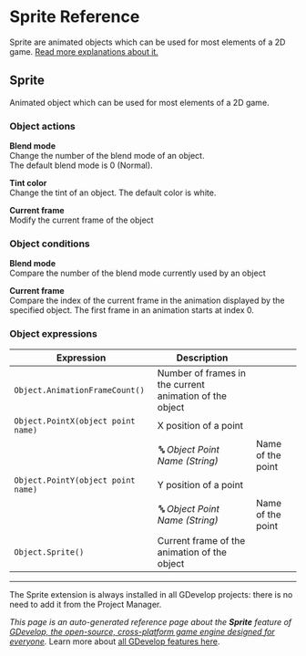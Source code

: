 # Sprite Reference

Sprite are animated objects which can be used for most elements of a 2D game. [Read more explanations about it.](/gdevelop5/objects/sprite)



## Sprite 

Animated object which can be used for most elements of a 2D game. 

### Object actions

**Blend mode**  
Change the number of the blend mode of an object.  
The default blend mode is 0 (Normal).

**Tint color**  
Change the tint of an object. The default color is white.

**Current frame**  
Modify the current frame of the object

### Object conditions

**Blend mode**  
Compare the number of the blend mode currently used by an object

**Current frame**  
Compare the index of the current frame in the animation displayed by the specified object. The first frame in an animation starts at index 0.

### Object expressions

| Expression | Description |  |
|-----|-----|-----|
| `Object.AnimationFrameCount()` | Number of frames in the current animation of the object ||
| `Object.PointX(object point name)` | X position of a point ||
| | _🔤 Object Point Name (String)_ | Name of the point |
| `Object.PointY(object point name)` | Y position of a point ||
| | _🔤 Object Point Name (String)_ | Name of the point |
| `Object.Sprite()` | Current frame of the animation of the object ||



---

The Sprite extension is always installed in all GDevelop projects: there is no need to add it from the Project Manager.

*This page is an auto-generated reference page about the **Sprite** feature of [GDevelop, the open-source, cross-platform game engine designed for everyone](https://gdevelop.io/).* Learn more about [all GDevelop features here](/gdevelop5/all-features).